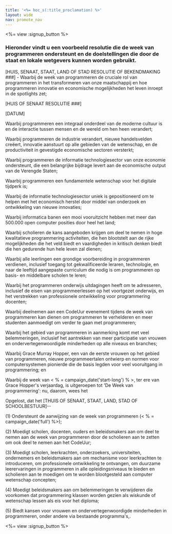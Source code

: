 ```yaml
---
title: '<%= hoc_s(:title_proclamation) %>'
layout: wide
nav: promote_nav
---
```

<%= view :signup_button %>

### Hieronder vindt u een voorbeeld resolutie die de week van programmeren ondersteunt en de doelstellingen die door de staat en lokale wetgevers kunnen worden gebruikt.

  
[HUIS, SENAAT, STAAT, LAND OF STAD RESOLUTIE OF BEKENDMAKING ###] - Waarbij de week van programmeren de cruciale rol van programmeren in het transformeren van onze maatschappij en hoe programmeren innovatie en economische mogelijkheden het leven inroept in de spotlights zet;

[HUIS OF SENAAT RESOLUTIE ###]

[DATUM]

Waarbij programmeren een integraal onderdeel van de moderne cultuur is en de interactie tussen mensen en de wereld om hen heen verandert;

Waarbij programmeren de industrie verandert, nieuwe handelsvelden creëert, innovatie aanstuurt op alle gebieden van de wetenschap, en de productiviteit in gevestigde economische sectoren versterkt;

Waarbij programmeren de informatie technologiesector van onze economie ondersteunt, die een belangrijke bijdrage levert aan de economische output van de Verengde Staten;

Waarbij programmeren een fundamentele wetenschap voor het digitale tijdperk is;

Waarbij de informatie technologiesector uniek is gepositioneerd om te helpen met het economisch herstel door middel van onderzoek en ontwikkeling van nieuwe innovaties;

Waarbij informatica banen een mooi vooruitzicht hebben met meer dan 500.000 open computer posities door heel het land;

Waarbij scholieren de kans aangeboden krijgen om deel te nemen in hoge kwalitatieve programmering activiteiten, die hen blootstelt aan de rijke mogelijkheden die het veld biedt en vaardigheden in kritisch denken biedt die hen gedurende hun hele leven zal dienen;

Waarbij alle leerlingen een grondige voorbereiding in programmeren verdienen, inclusief toegang tot gekwalificeerde leraren, technologie, en naar de leeftijd aangepaste curriculum die nodig is om programmeren op basis- en middelbare scholen te leren;

Waarbij het programmeren onderwijs uitdagingen heeft om te adresseren, inclusief de eisen van programmeerlessen op het voortgezet onderwijs, en het verstrekken van professionele ontwikkeling voor programmering docenten;

Waarbij deelnemen aan een CodeUur evenement tijdens de week van programmeren kan dienen om programmeren te verhelderen en meer studenten aanmoedigt om verder te gaan met programmeren;

Waarbij het gebied van programmeren in aanmerking komt met veel belemmeringen, inclusief het aantrekken van meer participatie van vrouwen en ondervertegenwoordigde minderheden op alle niveaus en branches;

Waarbij Grace Murray Hopper, een van de eerste vrouwen op het gebied van programmeren, nieuwe programmeertalen ontwierp en normen voor computersystemen pionierde die de basis legden voor veel vooruitgang in programmering; en

Waarbij de week van < % = campaign_date('start-long') % >, ter ere van Grace Hopper's verjaardag, is uitgeroepen tot 'De Week van programmering': nu, daarom, wees het

Opgelost, dat het [THUIS OF SENAAT, STAAT, LAND, STAD OF SCHOOLBESTUUR]--

(1) Ondersteunt de aanwijzing van de week van programmeren (< % = campaign_date('full') %>);

(2) Moedigt scholen, docenten, ouders en beleidsmakers aan om deel te nemen aan de week van programmeren door de scholieren aan te zetten om ook deel te nemen aan het CodeUur;

(3) Moedigt scholen, leerkrachten, onderzoekers, universiteiten, ondernemers en beleidsmakers aan om mechanisme voor leerkrachten te introduceren, om professionele ontwikkeling te ontvangen, om duurzame leerervaringen in programmeren in alle opleidingsniveaus te bieden en scholieren aan te moedigen om te worden blootgesteld aan computer wetenschap concepten;

(4) Moedigt beleidsmakers aan om belemmeringen te verwijderen die voorkomen dat programmering klassen worden gezien als wiskunde of wetenschap lessen als eis voor het diploma;

(5) Biedt kansen voor vrouwen en ondervertegenwoordigde minderheden in programmeren, onder andere via bestaande programma's,.

<%= view :signup_button %>